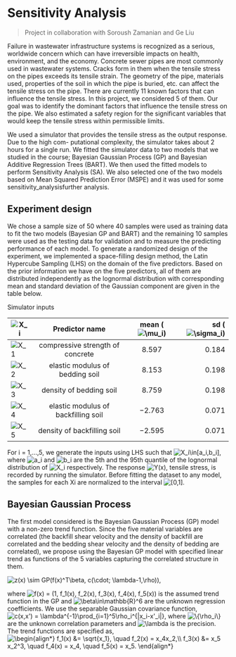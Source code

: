 # Sensitivity Analysis
> Project in collaboration with Soroush Zamanian and Ge Liu

Failure in wastewater infrastructure systems is recognized as a serious, worldwide concern which can have irreversible impacts on health, environment, and the economy. Concrete sewer pipes are most commonly used in wastewater systems. Cracks form in them when the tensile stress on the pipes exceeds its tensile strain. The geometry of the pipe, materials used, properties of the soil in which the pipe is buried, etc. can affect the tensile stress on the pipe. There are currently 11 known factors that can influence the tensile stress. In this project, we considered 5 of them. Our goal was to identify the dominant factors that influence the tensile stress on the pipe. We also estimated a safety region for the significant variables that would keep the tensile stress within permissible limits.


We used a simulator that provides the tensile stress as the output response. Due to the high com- putational complexity, the simulator takes about 2 hours for a single run. We fitted the simulator data to two models that we studied in the course; Bayesian Gaussian Process (GP) and Bayesian Additive Regression Trees (BART). We then used the fitted models to perform Sensitivity Analysis (SA). We also selected one of the two models based on Mean Squared Prediction Error (MSPE) and it was used for some sensitivity_analysisfurther analysis.


## Experiment design
We chose a sample size of 50 where 40 samples were used as training data to fit the two models (Bayesian GP and BART) and the remaining 10 samples were used as the testing data for validation and to measure the predicting performance of each model. To generate a randomized design of the experiment, we implemented a space-filling design method, the Latin Hypercube Sampling (LHS) on the domain of the five predictors. Based on the prior information we have on the five predictors, all of them are distributed independently as the lognormal distribution with corresponding mean and standard deviation of the Gaussian component are given in the table below.

Simulator inputs


|<img src="http://latex.codecogs.com/gif.latex?X_i" title="X_i" />   |Predictor name|mean (<img src="http://latex.codecogs.com/gif.latex?\mu_i" title="\mu_i" />)|sd (<img src="http://latex.codecogs.com/gif.latex?\sigma_i" title="\sigma_i" />)|
|-----|:------------:|:-------:|------:|
|<img src="http://latex.codecogs.com/gif.latex?X_1" title="X_1" />   |compressive strength of concrete|8.597|0.184|
|<img src="http://latex.codecogs.com/gif.latex?X_2" title="X_2" />   |elastic modulus of bedding soil|8.153|0.198|
|<img src="http://latex.codecogs.com/gif.latex?X_3" title="X_3" />   |density of bedding soil|8.759|0.198|
|<img src="http://latex.codecogs.com/gif.latex?X_4" title="X_4" />   |elastic modulus of backfilling soil|−2.763|0.071|
|<img src="http://latex.codecogs.com/gif.latex?X_5" title="X_5" />   |density of backfilling soil|−2.595|0.071|

For i = 1,...,5, we generate the inputs using LHS such that <img src="http://latex.codecogs.com/gif.latex?X_i\in[a_i,b_i]" title="X_i\in[a_i,b_i]" />, where <img src="http://latex.codecogs.com/gif.latex?a_i" title="a_i" />  and <img src="http://latex.codecogs.com/gif.latex?b_i" title="b_i" /> are the 5th and the 95th quantile of the lognormal distribution of <img src="http://latex.codecogs.com/gif.latex?X_i" title="X_i" /> respectively. The response <img src="http://latex.codecogs.com/gif.latex?Y(x)" title="Y(x)" />, tensile stress, is recorded by running the simulator. Before fitting the dataset to any model, the samples for each Xi are normalized to the interval <img src="http://latex.codecogs.com/gif.latex?[0,1]" title="[0,1]" />.


## Bayesian Gaussian Process
The first model considered is the Bayesian Gaussian Process (GP) model with a non-zero trend function. Since the five material variables are correlated (the backfill shear velocity and the density of backfill are correlated and the bedding shear velocity and the density of bedding are correlated), we propose using the Bayesian GP model with specified linear trend as functions of the 5 variables capturing the correlated structure in them.

<img src="http://latex.codecogs.com/gif.latex?z(x)&space;\sim&space;GP(f(x)^T\beta,&space;c(\cdot;&space;\lambda-1,\rho))" title="z(x) \sim GP(f(x)^T\beta, c(\cdot; \lambda-1,\rho))" />, 

where <img src="http://latex.codecogs.com/gif.latex?f(x)&space;=&space;(1,&space;f_1(x),&space;f_2(x),&space;f_3(x),&space;f_4(x),&space;f_5(x))" title="f(x) = (1, f_1(x), f_2(x), f_3(x), f_4(x), f_5(x))" /> is the assumed trend function in the GP and <img src="http://latex.codecogs.com/gif.latex?\beta\in\mathbb{R}^6" title="\beta\in\mathbb{R}^6" /> are the unknown regression coefficients. We use the separable Gaussian covariance function, <img src="http://latex.codecogs.com/gif.latex?c(x,x')&space;=&space;\lambda^{-1}\prod_{i=1}^5\rho_i^{|x_i-x'_i|}" title="c(x,x') = \lambda^{-1}\prod_{i=1}^5\rho_i^{|x_i-x'_i|}" />, where <img src="http://latex.codecogs.com/gif.latex?\{\rho_i\}" title="\{\rho_i\}" /> are the unknown correlation parameters and <img src="http://latex.codecogs.com/gif.latex?\lambda" title="\lambda" /> is the precision. The trend functions are specified as,
<img src="http://latex.codecogs.com/gif.latex?\begin{align*}&space;f_1(x)&space;&=&space;\sqrt{x_1},&space;\quad&space;f_2(x)&space;=&space;x_4x_2,\\&space;f_3(x)&space;&=&space;x_5&space;x_2^3,&space;\quad&space;f_4(x)&space;=&space;x_4,&space;\quad&space;f_5(x)&space;=&space;x_5.&space;\end{align*}" title="\begin{align*} f_1(x) &= \sqrt{x_1}, \quad f_2(x) = x_4x_2,\\ f_3(x) &= x_5 x_2^3, \quad f_4(x) = x_4, \quad f_5(x) = x_5. \end{align*}" />
